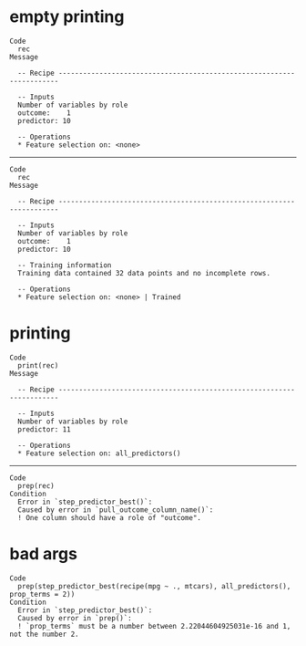 # empty printing

    Code
      rec
    Message
      
      -- Recipe ----------------------------------------------------------------------
      
      -- Inputs 
      Number of variables by role
      outcome:    1
      predictor: 10
      
      -- Operations 
      * Feature selection on: <none>

---

    Code
      rec
    Message
      
      -- Recipe ----------------------------------------------------------------------
      
      -- Inputs 
      Number of variables by role
      outcome:    1
      predictor: 10
      
      -- Training information 
      Training data contained 32 data points and no incomplete rows.
      
      -- Operations 
      * Feature selection on: <none> | Trained

# printing

    Code
      print(rec)
    Message
      
      -- Recipe ----------------------------------------------------------------------
      
      -- Inputs 
      Number of variables by role
      predictor: 11
      
      -- Operations 
      * Feature selection on: all_predictors()

---

    Code
      prep(rec)
    Condition
      Error in `step_predictor_best()`:
      Caused by error in `pull_outcome_column_name()`:
      ! One column should have a role of "outcome".

# bad args

    Code
      prep(step_predictor_best(recipe(mpg ~ ., mtcars), all_predictors(), prop_terms = 2))
    Condition
      Error in `step_predictor_best()`:
      Caused by error in `prep()`:
      ! `prop_terms` must be a number between 2.22044604925031e-16 and 1, not the number 2.

